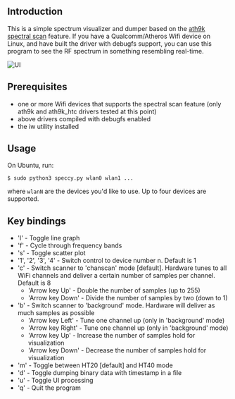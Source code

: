 ## Introduction

This is a simple spectrum visualizer and dumper based on the [ath9k spectral scan](https://wireless.wiki.kernel.org/en/users/drivers/ath9k/spectral_scan) feature.
If you have a Qualcomm/Atheros Wifi device on Linux, and have built the
driver with debugfs support, you can use this program to see the RF spectrum
in something resembling real-time.

![UI](http://bobcopeland.com/images/lj/speccy-anim.gif)

## Prerequisites

 * one or more Wifi devices that supports the spectral scan feature (only ath9k and ath9k\_htc
   drivers tested at this point)
 * above drivers compiled with debugfs enabled
 * the iw utility installed

## Usage

On Ubuntu, run:
```
$ sudo python3 speccy.py wlan0 wlan1 ...
```
where ```wlanN``` are the devices you'd like to use. Up to four devices are supported.

## Key bindings

 * 'l' - Toggle line graph
 * 'f' - Cycle through frequency bands
 * 's' - Toggle scatter plot
 * '1', '2', '3', '4' - Switch control to device number n. Default is 1
 * 'c' - Switch scanner to 'chanscan' mode [default]. Hardware tunes to all WiFi channels and deliver a certain number of samples per channel. Default is 8
   * 'Arrow key Up' - Double the number of samples (up to 255)
   * 'Arrow key Down' - Divide the number of samples by two (down to 1)
 * 'b' - Switch scanner to 'background' mode. Hardware will deliver as much samples as possible
   * 'Arrow key Left' - Tune one channel up (only in 'background' mode)
   * 'Arrow key Right' - Tune one channel up (only in 'background' mode)
   * 'Arrow key Up' - Increase the number of samples hold for visualization
   * 'Arrow key Down' - Decrease the number of samples hold for visualization
 * 'm' - Toggle between HT20 [default] and HT40 mode
 * 'd' - Toggle dumping binary data with timestamp in a file
 * 'u' - Toggle UI processing
 * 'q' - Quit the program

